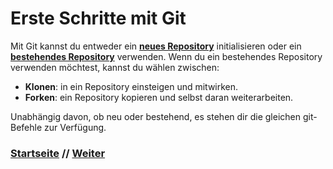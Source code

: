 # Erste Schritte mit Git

Mit Git kannst du entweder ein **[neues Repository](init.md)** initialisieren oder ein **[bestehendes Repository](repository.md)** verwenden. Wenn du ein bestehendes Repository verwenden möchtest, kannst du wählen zwischen:
- **Klonen**: in ein Repository einsteigen und mitwirken.
- **Forken**: ein Repository kopieren und selbst daran weiterarbeiten.

Unabhängig davon, ob neu oder bestehend, es stehen dir die gleichen git-Befehle zur Verfügung.

### [Startseite](start.md) // [Weiter](init.md)